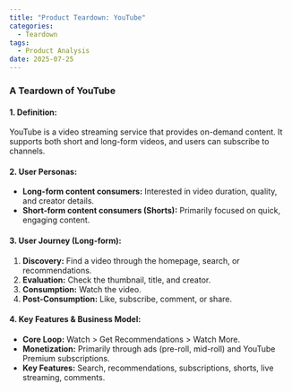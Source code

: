 ```yaml
---
title: "Product Teardown: YouTube"
categories:
  - Teardown
tags:
  - Product Analysis
date: 2025-07-25
---
```


### A Teardown of YouTube

#### 1. Definition:
YouTube is a video streaming service that provides on-demand content. It supports both short and long-form videos, and users can subscribe to channels.

#### 2. User Personas:
- **Long-form content consumers:** Interested in video duration, quality, and creator details.
- **Short-form content consumers (Shorts):** Primarily focused on quick, engaging content.

#### 3. User Journey (Long-form):
1.  **Discovery:** Find a video through the homepage, search, or recommendations.
2.  **Evaluation:** Check the thumbnail, title, and creator.
3.  **Consumption:** Watch the video.
4.  **Post-Consumption:** Like, subscribe, comment, or share.

#### 4. Key Features & Business Model:
- **Core Loop:** Watch > Get Recommendations > Watch More.
- **Monetization:** Primarily through ads (pre-roll, mid-roll) and YouTube Premium subscriptions.
- **Key Features:** Search, recommendations, subscriptions, shorts, live streaming, comments.
